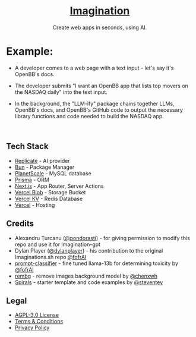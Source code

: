 <a href="https://Imagination.chat/">
  <h1 align="center">Imagination</h1>
</a>

<p align="center">
  Create web apps in seconds, using AI.
</p>


 # Example:

- A developer comes to a web page with a text input - let's say it's OpenBB's docs.

- The developer submits "I want an OpenBB app that lists top movers on the NASDAQ daily" into the text input.

- In the background, the "LLM-ify" package chains together LLMs, OpenBB's docs, and OpenBB's GitHub code to output the necessary library functions and code needed to build the NASDAQ app.

<!-- <p align="center">
  <a href="https://twitter.com/pondorasti">
    <img src="https://img.shields.io/twitter/follow/pondorasti?style=flat&logo=x&color=0bf&logoColor=fff" alt="Alexandru Ţurcanu's X follower count" />
  </a>

  <a href="https://github.com/pondorasti/Imaginations">
    <img src="https://img.shields.io/github/stars/pondorasti/Imaginations?label=pondorasti%2FImaginations" alt="pondorasti/Imaginations repo star count" />
  </a>
</p> -->

<!-- <p align="center">
  <a href="#tech-stack"><strong>Tech Stack</strong></a> ·
  <a href="#tech-stack"><strong>Deploy Your Own</strong></a> ·
  <a href="#authors"><strong>Authors</strong></a> ·
  <a href="#credits"><strong>Credits</strong></a> ·
  <a href="#legal"><strong>Legal</strong></a>
</p> -->
<!-- 
<a href="https://Imagination.sh/">
    <img alt="" src="public/_static/readme.png"> 
</a> -->
<br/>


## Tech Stack

- [Replicate](https://replicate.com/) - AI provider
- [Bun](https://bun.sh/) - Package Manager
- [PlanetScale](https://planetscale.com/) - MySQL database
- [Prisma](https://www.prisma.io/) - ORM
- [Next.js](https://nextjs.org/docs/app) - App Router, Server Actions
- [Vercel Blob](https://vercel.com/storage/blob) - Storage Bucket
- [Vercel KV](https://vercel.com/storage/kv) - Redis Database 
- [Vercel](https://vercel.com/) - Hosting


## Credits

- Alexandru Ţurcanu ([@pondorasti](https://x.com/pondorasti)) - for giving permission to modify this repo and use it for Imagination-gpt
- Dylan Player ([@dylanplayer](https://twitter.com/dylanplayer)) - his contribution to the original Imaginations.sh repo
[@fofrAI](https://twitter.com/fofrAI)
- [prompt-classifier](https://replicate.com/fofr/prompt-classifier) - fine tuned llama-13b for determining toxicity by [@fofrAI](https://twitter.com/fofrAI)
- [rembg](https://replicate.com/cjwbw/rembg) - remove images background model by [@chenxwh](https://github.com/chenxwh)
- [Spirals](https://spirals.vercel.app/) - starter template and code examples by [@steventey](https://twitter.com/steventey)

## Legal

- [AGPL-3.0 License](https://github.com/[plowsai]/Imaginationgpt/blob/main/LICENSE)
- [Terms & Conditions](https://Imagination.chat/terms)
- [Privacy Policy](https://Imagination.chat/privacy)